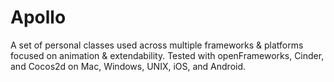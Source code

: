# Apollo

A set of personal classes used across multiple frameworks & platforms focused on animation & extendability.
Tested with openFrameworks, Cinder, and Cocos2d on Mac, Windows, UNIX, iOS, and Android.
